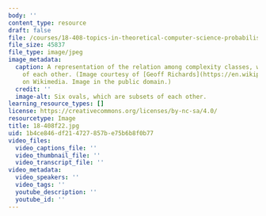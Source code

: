 ```yaml
---
body: ''
content_type: resource
draft: false
file: /courses/18-408-topics-in-theoretical-computer-science-probabilistically-checkable-proofs-fall-2022/18-408f22.jpg
file_size: 45837
file_type: image/jpeg
image_metadata:
  caption: A representation of the relation among complexity classes, which are subsets
    of each other. (Image courtesy of [Geoff Richards](https://en.wikipedia.org/wiki/User:Qef)
    on Wikimedia. Image in the public domain.)
  credit: ''
  image-alt: Six ovals, which are subsets of each other.
learning_resource_types: []
license: https://creativecommons.org/licenses/by-nc-sa/4.0/
resourcetype: Image
title: 18-408f22.jpg
uid: 1b4ce846-df21-4727-857b-e75b6b8f0b77
video_files:
  video_captions_file: ''
  video_thumbnail_file: ''
  video_transcript_file: ''
video_metadata:
  video_speakers: ''
  video_tags: ''
  youtube_description: ''
  youtube_id: ''
---
```


